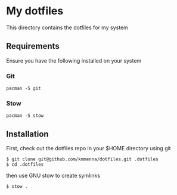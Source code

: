 # My dotfiles

This directory contains the dotfiles for my system

## Requirements

Ensure you have the following installed on your system

### Git

```
pacman -S git
```

### Stow

```
pacman -S stow
```

## Installation

First, check out the dotfiles repo in your $HOME directory using git

```
$ git clone git@github.com/kmmenna/dotfiles.git .dotfiles
$ cd .dotfiles
```

then use GNU stow to create symlinks

```
$ stow .
```
